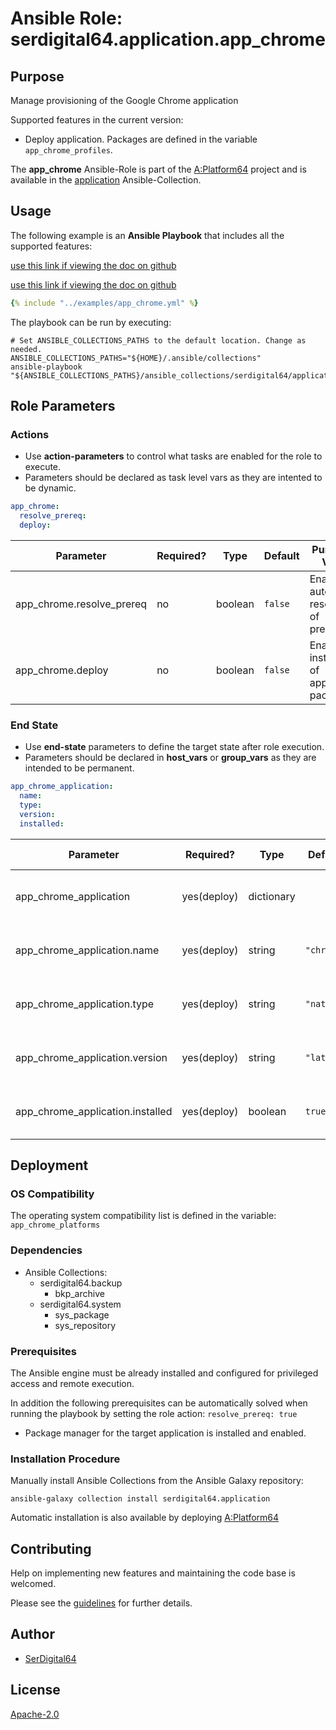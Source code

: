 # Ansible Role: serdigital64.application.app_chrome

## Purpose

Manage provisioning of the Google Chrome application

Supported features in the current version:

- Deploy application. Packages are defined in the variable `app_chrome_profiles`.

The **app_chrome** Ansible-Role is part of the [A:Platform64](https://github.com/serdigital64/aplatform64) project and is available in the [application](https://aplatform64.readthedocs.io/en/latest/collections/application) Ansible-Collection.

## Usage

The following example is an **Ansible Playbook** that includes all the supported features:

[use this link if viewing the doc on github](https://github.com/aplatform64/application/blob/main/playbooks/app_chrome.yml)

[use this link if viewing the doc on github](https://github.com/aplatform64/application/blob/main/playbooks/app_chrome.yml)

```yaml
{% include "../examples/app_chrome.yml" %}
```

The playbook can be run by executing:

```shell
# Set ANSIBLE_COLLECTIONS_PATHS to the default location. Change as needed.
ANSIBLE_COLLECTIONS_PATHS="${HOME}/.ansible/collections"
ansible-playbook "${ANSIBLE_COLLECTIONS_PATHS}/ansible_collections/serdigital64/application/playbooks/app_chrome.yml"
```

## Role Parameters

### Actions

- Use **action-parameters** to control what tasks are enabled for the role to execute.
- Parameters should be declared as task level vars as they are intented to be dynamic.

```yaml
app_chrome:
  resolve_prereq:
  deploy:
```

| Parameter                 | Required? | Type    | Default | Purpose / Value                             |
| ------------------------- | --------- | ------- | ------- | ------------------------------------------- |
| app_chrome.resolve_prereq | no        | boolean | `false` | Enable automatic resolution of prequisites  |
| app_chrome.deploy         | no        | boolean | `false` | Enable installation of application packages |

### End State

- Use **end-state** parameters to define the target state after role execution.
- Parameters should be declared in **host_vars** or **group_vars** as they are intended to be permanent.

```yaml
app_chrome_application:
  name:
  type:
  version:
  installed:
```

| Parameter                        | Required?   | Type       | Default    | Purpose / Value                    |
| -------------------------------- | ----------- | ---------- | ---------- | ---------------------------------- |
| app_chrome_application           | yes(deploy) | dictionary |            | Set application package end state  |
| app_chrome_application.name      | yes(deploy) | string     | `"chrome"` | Select application package name    |
| app_chrome_application.type      | yes(deploy) | string     | `"native"` | Select application package type    |
| app_chrome_application.version   | yes(deploy) | string     | `"latest"` | Select application package version |
| app_chrome_application.installed | yes(deploy) | boolean    | `true`     | Set application package end state  |

## Deployment

### OS Compatibility

The operating system compatibility list is defined in the variable: `app_chrome_platforms`

### Dependencies

- Ansible Collections:
  - serdigital64.backup
    - bkp_archive
  - serdigital64.system
    - sys_package
    - sys_repository

### Prerequisites

The Ansible engine must be already installed and configured for privileged access and remote execution.

In addition the following prerequisites can be automatically solved when running the playbook by setting the role action: `resolve_prereq: true`

- Package manager for the target application is installed and enabled.

### Installation Procedure

Manually install Ansible Collections from the Ansible Galaxy repository:

```shell
ansible-galaxy collection install serdigital64.application
```

Automatic installation is also available by deploying [A:Platform64](https://aplatform64.readthedocs.io/en/latest/#deployment)

## Contributing

Help on implementing new features and maintaining the code base is welcomed.

Please see the [guidelines](https://aplatform64.readthedocs.io/en/latest/contributing/CONTRIBUTING) for further details.

## Author

- [SerDigital64](https://serdigital64.github.io/)

## License

[Apache-2.0](https://www.apache.org/licenses/LICENSE-2.0.txt)
